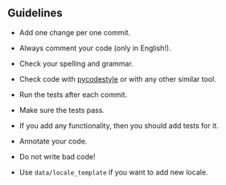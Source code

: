 ## Guidelines

- Add one change per one commit.

- Always comment your code (only in English!).

- Check your spelling and grammar.

- Check code with [pycodestyle](https://github.com/PyCQA/pycodestyle) or with any other similar tool.

- Run the tests after each commit.

- Make sure the tests pass.

- If you add any functionality, then you should add tests for it.

- Annotate your code.

- Do not write bad code!

- Use `data/locale_template` if you want to add new locale.
